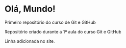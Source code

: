 # Olá, Mundo!
 Primeiro repositório do curso de Git e GitHub

 Repositório criado durante a 1ª aula do curso Git e GitHub

 Linha adicionada no site.
